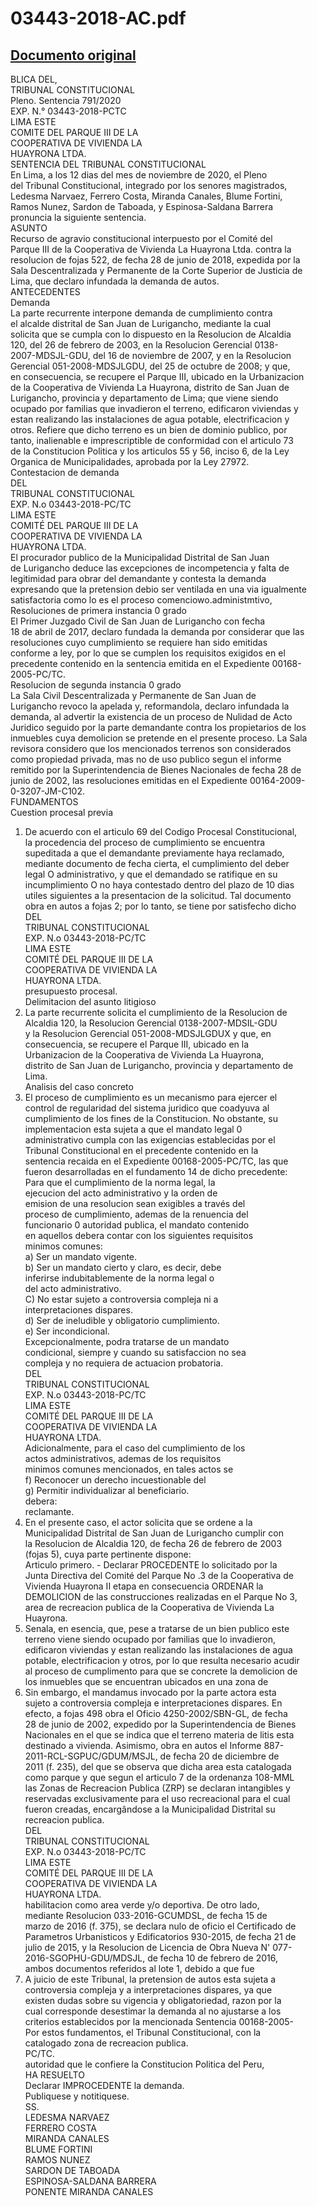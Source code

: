 
03443-2018-AC.pdf
=================
  
[Documento original](https://tc.gob.pe/jurisprudencia/2021/03443-2018-AC.pdf)  
---  
BLICA DEL,  
TRIBUNAL CONSTITUCIONAL  
Pleno. Sentencia 791/2020  
EXP. N.° 03443-2018-PCTC  
LIMA ESTE  
COMITE DEL PARQUE III DE LA  
COOPERATIVA DE VIVIENDA LA  
HUAYRONA LTDA.  
SENTENCIA DEL TRIBUNAL CONSTITUCIONAL  
En Lima, a los 12 dias del mes de noviembre de 2020, el Pleno  
del Tribunal Constitucional, integrado por los senores magistrados,  
Ledesma Narvaez, Ferrero Costa, Miranda Canales, Blume Fortini,  
Ramos Nunez, Sardon de Taboada, y Espinosa-Saldana Barrera  
pronuncia la siguiente sentencia.  
ASUNTO  
Recurso de agravio constitucional interpuesto por el Comité del  
Parque III de la Cooperativa de Vivienda La Huayrona Ltda. contra la  
resolucion de fojas 522, de fecha 28 de junio de 2018, expedida por la  
Sala Descentralizada y Permanente de la Corte Superior de Justicia de  
Lima, que declaro infundada la demanda de autos.  
ANTECEDENTES  
Demanda  
La parte recurrente interpone demanda de cumplimiento contra  
el alcalde distrital de San Juan de Lurigancho, mediante la cual  
solicita que se cumpla con lo dispuesto en la Resolucion de Alcaldia  
120, del 26 de febrero de 2003, en la Resolucion Gerencial 0138-  
2007-MDSJL-GDU, del 16 de noviembre de 2007, y en la Resolucion  
Gerencial 051-2008-MDSJLGDU, del 25 de octubre de 2008; y que,  
en consecuencia, se recupere el Parque III, ubicado en la Urbanizacion  
de la Cooperativa de Vivienda La Huayrona, distrito de San Juan de  
Lurigancho, provincia y departamento de Lima; que viene siendo  
ocupado por familias que invadieron el terreno, edificaron viviendas y  
estan realizando las instalaciones de agua potable, electrificacion y  
otros. Refiere que dicho terreno es un bien de dominio publico, por  
tanto, inalienable e imprescriptible de conformidad con el articulo 73  
de la Constitucion Politica y los articulos 55 y 56, inciso 6, de la Ley  
Organica de Municipalidades, aprobada por la Ley 27972.  
Contestacion de demanda  
DEL  
TRIBUNAL CONSTITUCIONAL  
EXP. N.o 03443-2018-PC/TC  
LIMA ESTE  
COMITÉ DEL PARQUE III DE LA  
COOPERATIVA DE VIVIENDA LA  
HUAYRONA LTDA.  
El procurador publico de la Municipalidad Distrital de San Juan  
de Lurigancho deduce las excepciones de incompetencia y falta de  
legitimidad para obrar del demandante y contesta la demanda  
expresando que la pretension debio ser ventilada en una via igualmente  
satisfactoria como lo es el proceso comenciowo.administmtivo,  
Resoluciones de primera instancia 0 grado  
El Primer Juzgado Civil de San Juan de Lurigancho con fecha  
18 de abril de 2017, declaro fundada la demanda por considerar que las  
resoluciones cuyo cumplimiento se requiere han sido emitidas  
conforme a ley, por lo que se cumplen los requisitos exigidos en el  
precedente contenido en la sentencia emitida en el Expediente 00168-  
2005-PC/TC.  
Resolucion de segunda instancia 0 grado  
La Sala Civil Descentralizada y Permanente de San Juan de  
Lurigancho revoco la apelada y, reformandola, declaro infundada la  
demanda, al advertir la existencia de un proceso de Nulidad de Acto  
Juridico seguido por la parte demandante contra los propietarios de los  
inmuebles cuya demolicion se pretende en el presente proceso. La Sala  
revisora considero que los mencionados terrenos son considerados  
como propiedad privada, mas no de uso publico segun el informe  
remitido por la Superintendencia de Bienes Nacionales de fecha 28 de  
junio de 2002, las resoluciones emitidas en el Expediente 00164-2009-  
0-3207-JM-C102.  
FUNDAMENTOS  
Cuestion procesal previa  
1. De acuerdo con el articulo 69 del Codigo Procesal Constitucional,  
la procedencia del proceso de cumplimiento se encuentra  
supeditada a que el demandante previamente haya reclamado,  
mediante documento de fecha cierta, el cumplimiento del deber  
legal O administrativo, y que el demandado se ratifique en su  
incumplimiento O no haya contestado dentro del plazo de 10 dias  
utiles siguientes a la presentacion de la solicitud. Tal documento  
obra en autos a fojas 2; por lo tanto, se tiene por satisfecho dicho  
DEL  
TRIBUNAL CONSTITUCIONAL  
EXP. N.o 03443-2018-PC/TC  
LIMA ESTE  
COMITÉ DEL PARQUE III DE LA  
COOPERATIVA DE VIVIENDA LA  
HUAYRONA LTDA.  
presupuesto procesal.  
Delimitacion del asunto litigioso  
2. La parte recurrente solicita el cumplimiento de la Resolucion de  
Alcaldia 120, la Resolucion Gerencial 0138-2007-MDSIL-GDU  
y la Resolucion Gerencial 051-2008-MDSJLGDUX y que, en  
consecuencia, se recupere el Parque III, ubicado en la  
Urbanizacion de la Cooperativa de Vivienda La Huayrona,  
distrito de San Juan de Lurigancho, provincia y departamento de  
Lima.  
Analisis del caso concreto  
3. El proceso de cumplimiento es un mecanismo para ejercer el  
control de regularidad del sistema juridico que coadyuva al  
cumplimiento de los fines de la Constitucion. No obstante, su  
implementacion esta sujeta a que el mandato legal 0  
administrativo cumpla con las exigencias establecidas por el  
Tribunal Constitucional en el precedente contenido en la  
sentencia recaida en el Expediente 00168-2005-PC/TC, las que  
fueron desarrolladas en el fundamento 14 de dicho precedente:  
Para que el cumplimiento de la norma legal, la  
ejecucion del acto administrativo y la orden de  
emision de una resolucion sean exigibles a través del  
proceso de cumplimiento, ademas de la renuencia del  
funcionario 0 autoridad publica, el mandato contenido  
en aquellos debera contar con los siguientes requisitos  
minimos comunes:  
a) Ser un mandato vigente.  
b) Ser un mandato cierto y claro, es decir, debe  
inferirse indubitablemente de la norma legal o  
del acto administrativo.  
C) No estar sujeto a controversia compleja ni a  
interpretaciones dispares.  
d) Ser de ineludible y obligatorio cumplimiento.  
e) Ser incondicional.  
Excepcionalmente, podra tratarse de un mandato  
condicional, siempre y cuando su satisfaccion no sea  
compleja y no requiera de actuacion probatoria.  
DEL  
TRIBUNAL CONSTITUCIONAL  
EXP. N.o 03443-2018-PC/TC  
LIMA ESTE  
COMITÉ DEL PARQUE III DE LA  
COOPERATIVA DE VIVIENDA LA  
HUAYRONA LTDA.  
Adicionalmente, para el caso del cumplimiento de los  
actos administrativos, ademas de los requisitos  
minimos comunes mencionados, en tales actos se  
f) Reconocer un derecho incuestionable del  
g) Permitir individualizar al beneficiario.  
debera:  
reclamante.  
4. En el presente caso, el actor solicita que se ordene a la  
Municipalidad Distrital de San Juan de Lurigancho cumplir con  
la Resolucion de Alcaldia 120, de fecha 26 de febrero de 2003  
(fojas 5), cuya parte pertinente dispone:  
Articulo primero. - Declarar PROCEDENTE lo solicitado por la  
Junta Directiva del Comité del Parque No .3 de la Cooperativa de  
Vivienda Huayrona II etapa en consecuencia ORDENAR la  
DEMOLICION de las construcciones realizadas en el Parque No 3,  
area de recreacion publica de la Cooperativa de Vivienda La  
Huayrona.  
5. Senala, en esencia, que, pese a tratarse de un bien publico este  
terreno viene siendo ocupado por familias que lo invadieron,  
edificaron viviendas y estan realizando las instalaciones de agua  
potable, electrificacion y otros, por lo que resulta necesario acudir  
al proceso de cumplimento para que se concrete la demolicion de  
los inmuebles que se encuentran ubicados en una zona de  
6. Sin embargo, el mandamus invocado por la parte actora esta  
sujeto a controversia compleja e interpretaciones dispares. En  
efecto, a fojas 498 obra el Oficio 4250-2002/SBN-GL, de fecha  
28 de junio de 2002, expedido por la Superintendencia de Bienes  
Nacionales en el que se indica que el terreno materia de litis esta  
destinado a vivienda. Asimismo, obra en autos el Informe 887-  
2011-RCL-SGPUC/GDUM/MSJL, de fecha 20 de diciembre de  
2011 (f. 235), del que se observa que dicha area esta catalogada  
como parque y que segun el articulo 7 de la ordenanza 108-MML  
las Zonas de Recreacion Publica (ZRP) se declaran intangibles y  
reservadas exclusivamente para el uso recreacional para el cual  
fueron creadas, encargândose a la Municipalidad Distrital su  
recreacion publica.  
DEL  
TRIBUNAL CONSTITUCIONAL  
EXP. N.o 03443-2018-PC/TC  
LIMA ESTE  
COMITÉ DEL PARQUE III DE LA  
COOPERATIVA DE VIVIENDA LA  
HUAYRONA LTDA.  
habilitacion como area verde y/o deportiva. De otro lado,  
mediante Resolucion 033-2016-GCUMDSL, de fecha 15 de  
marzo de 2016 (f. 375), se declara nulo de oficio el Certificado de  
Parametros Urbanisticos y Edificatorios 930-2015, de fecha 21 de  
julio de 2015, y la Resolucion de Licencia de Obra Nueva N' 077-  
2016-SGOPHU-GDU/MDSJL, de fecha 10 de febrero de 2016,  
ambos documentos referidos al lote 1, debido a que fue  
7. A juicio de este Tribunal, la pretension de autos esta sujeta a  
controversia compleja y a interpretaciones dispares, ya que  
existen dudas sobre su vigencia y obligatoriedad, razon por la  
cual corresponde desestimar la demanda al no ajustarse a los  
criterios establecidos por la mencionada Sentencia 00168-2005-  
Por estos fundamentos, el Tribunal Constitucional, con la  
catalogado zona de recreacion publica.  
PC/TC.  
autoridad que le confiere la Constitucion Politica del Peru,  
HA RESUELTO  
Declarar IMPROCEDENTE la demanda.  
Publiquese y notitiquese.  
SS.  
LEDESMA NARVAEZ  
FERRERO COSTA  
MIRANDA CANALES  
BLUME FORTINI  
RAMOS NUNEZ  
SARDON DE TABOADA  
ESPINOSA-SALDANA BARRERA  
PONENTE MIRANDA CANALES